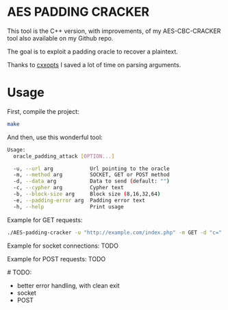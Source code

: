# AES PADDING CRACKER
This tool is the C++ version, with improvements, of my AES-CBC-CRACKER tool also available on my Github repo.

The goal is to exploit a padding oracle to recover a plaintext.

Thanks to [cxxopts](https://github.com/jarro2783/cxxopts) I saved a lot of time on parsing arguments.

# Usage
First, compile the project:
```bash
make
```

And then, use this wonderful tool:
```bash
Usage:
  oracle_padding_attack [OPTION...]

  -u, --url arg            Url pointing to the oracle
  -m, --method arg         SOCKET, GET or POST method
  -d, --data arg           Data to send (default: "")
  -c, --cypher arg         Cypher text
  -b, --block-size arg     Block size (8,16,32,64)
  -e, --padding-error arg  Padding error text
  -h, --help               Print usage
```

Example for GET requests:
```bash
./AES-padding-cracker -u "http://example.com/index.php" -m GET -d "c=" -b 16 -c 59873749DC0D3A4ACC7F19D711853685EFCDBFECDF85D6B3AF6171F793CC20B4 -e "Padding Error"
```

Example for socket connections:
TODO

Example for POST requests:
TODO


# TODO:
- better error handling, with clean exit
- socket
- POST


